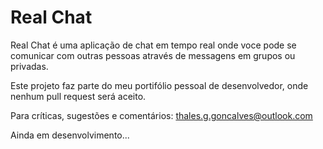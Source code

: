 # Real Chat

Real Chat é uma aplicação de chat em tempo real onde voce pode se comunicar com outras pessoas através de messagens em grupos ou privadas.

Este projeto faz parte do meu portifólio pessoal de desenvolvedor, onde nenhum pull request será aceito.

Para críticas, sugestões e comentários: thales.g.goncalves@outlook.com

Ainda em desenvolvimento...
